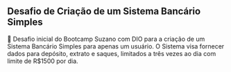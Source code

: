 ## Desafio de Criação de um Sistema Bancário Simples

💸 Desafio inicial do Bootcamp Suzano com DIO para a criação de um Sistema Bancário Simples para apenas um usuário. O Sistema visa fornecer dados para depósito, extrato e saques, limitados a três vezes ao dia com limite de R$1500 por dia.
